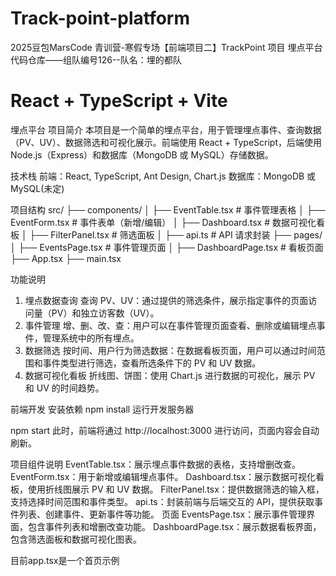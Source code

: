 # Track-point-platform
2025豆包MarsCode 青训营-寒假专场【前端项目二】TrackPoint 项目 埋点平台代码仓库——组队编号126--队名：埋的都队
# React + TypeScript + Vite

埋点平台
项目简介
本项目是一个简单的埋点平台，用于管理埋点事件、查询数据（PV、UV）、数据筛选和可视化展示。前端使用 React + TypeScript，后端使用 Node.js（Express）和数据库（MongoDB 或 MySQL）存储数据。

技术栈
前端：React, TypeScript, Ant Design, Chart.js
数据库：MongoDB 或 MySQL(未定)

项目结构
src/
├── components/
│   ├── EventTable.tsx  # 事件管理表格
│   ├── EventForm.tsx   # 事件表单（新增/编辑）
│   ├── Dashboard.tsx   # 数据可视化看板
│   ├── FilterPanel.tsx # 筛选面板
│   ├── api.ts          # API 请求封装
├── pages/
│   ├── EventsPage.tsx  # 事件管理页面
│   ├── DashboardPage.tsx # 看板页面
├── App.tsx
├── main.tsx

功能说明
1. 埋点数据查询
查询 PV、UV：通过提供的筛选条件，展示指定事件的页面访问量（PV）和独立访客数（UV）。
2. 事件管理
增、删、改、查：用户可以在事件管理页面查看、删除或编辑埋点事件，管理系统中的所有埋点。
3. 数据筛选
按时间、用户行为筛选数据：在数据看板页面，用户可以通过时间范围和事件类型进行筛选，查看所选条件下的 PV 和 UV 数据。
4. 数据可视化看板
折线图、饼图：使用 Chart.js 进行数据的可视化，展示 PV 和 UV 的时间趋势。

前端开发
安装依赖
npm install
运行开发服务器

npm start
此时，前端将通过 http://localhost:3000 进行访问，页面内容会自动刷新。

项目组件说明
EventTable.tsx：展示埋点事件数据的表格，支持增删改查。
EventForm.tsx：用于新增或编辑埋点事件。
Dashboard.tsx：展示数据可视化看板，使用折线图展示 PV 和 UV 数据。
FilterPanel.tsx：提供数据筛选的输入框，支持选择时间范围和事件类型。
api.ts：封装前端与后端交互的 API，提供获取事件列表、创建事件、更新事件等功能。
页面
EventsPage.tsx：展示事件管理界面，包含事件列表和增删改查功能。
DashboardPage.tsx：展示数据看板界面，包含筛选面板和数据可视化图表。

目前app.tsx是一个首页示例
